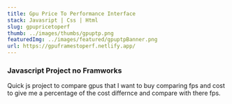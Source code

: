 ```yaml
---
title: Gpu Price To Performance Interface
stack: Javasript | Css | Html
slug: gpupricetoperf
thumb: ../images/thumbs/gpuptp.png
featuredImg: ../images/featured/gpuptpBanner.png
url: https://gpuframestoperf.netlify.app/
---
```


### Javascript Project no Framworks

Quick js project to compare gpus that I want to buy comparing fps and cost to give me a percentage of the cost differnce and compare with there fps.
